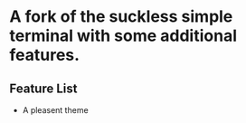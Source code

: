 # A fork of the suckless simple terminal with some additional features.

## Feature List

+ A pleasent theme
